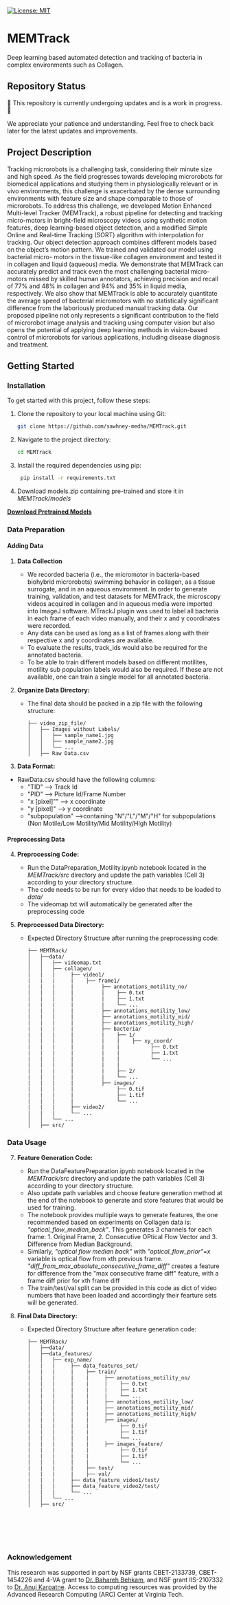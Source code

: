 [![License: MIT](https://img.shields.io/badge/License-MIT-yellow.svg)](https://opensource.org/licenses/MIT)
# MEMTrack
Deep learning based automated detection and tracking of bacteria in complex environments such as Collagen.

## Repository Status
🚧 This repository is currently undergoing updates and is a work in progress. 🚧

We appreciate your patience and understanding. Feel free to check back later for the latest updates and improvements.

## Project Description
Tracking microrobots is a challenging task, considering their minute size and high speed. As the field progresses towards developing microrobots for biomedical applications and studying them in physiologically relevant or in vivo environments, this challenge is exacerbated by the dense surrounding environments with feature size and shape comparable to those of microrobots. To address this challenge, we developed Motion Enhanced Multi-level Tracker (MEMTrack), a robust pipeline for detecting and tracking micro-motors in bright-field microscopy videos using synthetic motion features, deep learning-based object detection, and a modified Simple Online and Real-time Tracking (SORT) algorithm with interpolation for tracking. Our object detection approach combines different models based on the object’s motion pattern. We trained and validated our model using bacterial micro- motors in the tissue-like collagen environment and tested it in collagen and liquid (aqueous) media. We demonstrate that MEMTrack can accurately predict and track even the most challenging bacterial micro-motors missed by skilled human annotators, achieving precision and recall of 77% and 48% in collagen and 94% and 35% in liquid media, respectively. We also show that MEMTrack is able to accurately quantitate the average speed of bacterial micromotors with no statistically significant difference from the laboriously produced manual tracking data. Our proposed pipeline not only represents a significant contribution to the field of microrobot image analysis and tracking using computer vision but also opens the potential of applying deep learning methods in vision-based control of microrobots for various applications, including disease diagnosis and treatment.

## Getting Started
### Installation
To get started with this project, follow these steps:

1. Clone the repository to your local machine using Git:

   ```bash
   git clone https://github.com/sawhney-medha/MEMTrack.git
   
2. Navigate to the project directory:

   ```bash
   cd MEMTrack

3. Install the required dependencies using pip:

   ```bash
    pip install -r requirements.txt
4. Download models.zip containing pre-trained and store it in *MEMTrack/models*

**[Download Pretrained Models](https://drive.google.com/file/d/1agsLD5HV_VmDNpDhjHXTCAVmGUm2IQ6p/view?usp=sharing)**

### Data Preparation
#### Adding Data

1. **Data Collection**
   -  We recorded bacteria (i.e., the micromotor in bacteria-based biohybrid microrobots) swimming behavior in collagen, as a tissue surrogate, and in an aqueous environment. In order to generate training, validation, and test datasets for MEMTrack, the microscopy videos acquired in collagen and in aqueous media were imported into ImageJ software. MTrackJ plugin was used to label all bacteria in each frame of each video manually, and their x and y coordinates were recorded.
   -  Any data can be used as long as a list of frames along with their respective x and y coordinates are available.
   -  To evaluate the results, track_ids would also be required for the annotated bacteria.
   -  To be able to train different models based on different motilites, motility sub population labels would also be required. If these are not available, one can train a single model for all annotated bacteria.
     
2. **Organize Data Directory:**
   - The final data should be packed in a zip file with the following structure: 
     ```
     ├── video_zip_file/
     │   ├── Images without Labels/
     │   │   ├── sample_name1.jpg
     │   │   ├── sample_name2.jpg
     │   │   └── ...
     │   ├── Raw Data.csv
     ```

3. **Data Format:**
  - RawData.csv should have the following columns:
      - "TID" --> Track Id
      - "PID" --> Picture Id/Frame Number
      - "x [pixel]"" -->  x coordinate
      - "y [pixel]"  --> y coordinate
      - "subpopulation" -->containing "N"/"L"/"M"/"H" for subpopulations (Non Motile/Low Motility/Mid Motility/HIgh Motility)

#### Preprocessing Data


4. **Preprocessing Code:**
   - Run the DataPreparation_Motility.ipynb notebook located in the *MEMTrack/src* directory and update the path variables (Cell 3) according to your directory structure.
   - The code needs to be run for every video that needs to be loaded to *data/*
   - The videomap.txt will automatically be generated after the preprocessing code

6. **Preprocessed Data Directory:**
   - Expected Directory Structure after running the preprocessing code:
   
     ```
     ├── MEMTRack/
     │   ├──data/
     │   │   ├── videomap.txt
     │   │   ├── collagen/
     |   |   |     ├── video1/
     |   |   |     |    ├── frame1/
     |   |   |     |         ├── annotations_motility_no/
     |   |   |     |         |    ├── 0.txt
     |   |   |     |         |    ├── 1.txt
     |   |   |     |         |    └── ...
     |   |   |     |         ├── annotations_motility_low/
     |   |   |     |         ├── annotations_motility_mid/
     |   |   |     |         ├── annotations_motility_high/
     |   |   |     |         ├── bacteria/
     |   |   |     |         |    ├── 1/
     |   |   |     |         |    |    ├── xy_coord/
     |   |   |     |         |    |          ├── 0.txt
     |   |   |     |         |    |          ├── 1.txt
     |   |   |     |         |    |          └── ...
     |   |   |     |         |    |
     |   |   |     |         |    ├── 2/
     |   |   |     |         |    └── ...
     |   |   |     |         ├── images/
     |   |   |     |              ├── 0.tif
     |   |   |     |              ├── 1.tif
     |   |   |     |              └── ...
     |   |   |     ├── video2/
     |   |   |     └── ...
     │   │   └── ...
     │   ├── src/
     ```
  

### Data Usage

7. **Feature Generation Code:**
   - Run the DataFeaturePreparation.ipynb notebook located in the *MEMTrack/src* directory and update the path variables (Cell 3) according to your directory structure.
   - Also update path variables and choose feature generation method at the end of the notebook to generate and store features that would be used for training.
   - The notebook provides multiple ways to generate features, the one recommended based on experiments on Collagen data is: *"optical_flow_median_back"*. This generates 3 channels for each frame: 1. Original Frame, 2. Consecutive OPtical Flow Vector and 3. Difference from Median Background.
   - Similarly, *"optical flow median back"* with *"optical_flow_prior"=x* variable is optical flow from xth previous frame. *"diff_from_max_absolute_consecutive_frame_diff"* creates a feature for difference from the "max consecutive frame diff" feature, with a frame diff prior for xth frame diff
   - The train/test/val split can be provided in this code as dict of video numbers that have been loaded and accordingly their fearture sets will be generated.


6. **Final Data Directory:**
   - Expected Directory Structure after feature generation code:
  
      ```
     ├── MEMTRack/
     │   ├──data/
     │   ├──data_features/
     │   │   ├── exp_name/
     |   |   |     ├── data_features_set/
     |   |   |     |    ├── train/
     |   |   |     |    |     ├── annotations_motility_no/
     |   |   |     |    |     |    ├── 0.txt
     |   |   |     |    |     |    ├── 1.txt
     |   |   |     |    |     |    └── ...
     |   |   |     |    |     ├── annotations_motility_low/
     |   |   |     |    |     ├── annotations_motility_mid/
     |   |   |     |    |     ├── annotations_motility_high/
     |   |   |     |    |     ├── images/
     |   |   |     |    |          ├── 0.tif
     |   |   |     |    |          ├── 1.tif
     |   |   |     |    |          └── ...
     |   |   |     |    |     ├── images_feature/
     |   |   |     |    |          ├── 0.tif
     |   |   |     |    |          ├── 1.tif
     |   |   |     |    |          └── ...
     |   |   |     |    ├── test/
     |   |   |     |    ├── val/
     |   |   |     ├── data_feature_video1/test/
     |   |   |     ├── data_feature_video2/test/
     |   |   |     └── ...
     │   │   └── ...
     │   ├── src/

     





### Acknowledgement
This research was supported in part by NSF grants CBET-2133739, CBET-1454226 and 4-VA grant to [Dr. Bahareh Behkam](https://me.vt.edu/people/faculty/behkam-bahareh.html), and NSF grant IIS-2107332 to [Dr. Anuj Karpatne](https://people.cs.vt.edu/karpatne/). Access to computing resources was provided by the Advanced Research Computing (ARC) Center at Virginia Tech.
